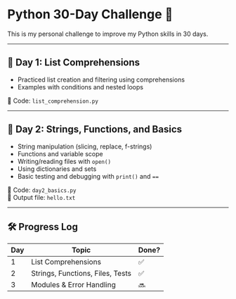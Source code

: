 # Python 30-Day Challenge 🐍

This is my personal challenge to improve my Python skills in 30 days.

---

## 📅 Day 1: List Comprehensions
- Practiced list creation and filtering using comprehensions
- Examples with conditions and nested loops

📄 Code: `list_comprehension.py`

---

## 📅 Day 2: Strings, Functions, and Basics
- String manipulation (slicing, replace, f-strings)
- Functions and variable scope
- Writing/reading files with `open()`
- Using dictionaries and sets
- Basic testing and debugging with `print()` and `==`

📄 Code: `day2_basics.py`  
📄 Output file: `hello.txt`

---

## 🛠️ Progress Log

| Day | Topic                             | Done? |
|-----|-----------------------------------|-------|
| 1   | List Comprehensions               | ✅     |
| 2   | Strings, Functions, Files, Tests  | ✅     |
| 3   | Modules & Error Handling          | 🔜     |
